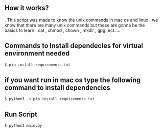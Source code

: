 ## How it works?
. This script was made to know the unix commands in mac os and linux
. we know that there are many unix commands but these are gonna be the basics to learn
. cat , chmod , chown , mkdir , gpg ,ect.....
## Commands to Install dependecies for virtual environment needed
```bash
$ pip install requirements.txt
```
## if you want run in mac os type the following command to install dependencies
```bash
$ python3 -m pip install requirements.txt
```
## Run Script
```bash
$ python3 main.py
```
